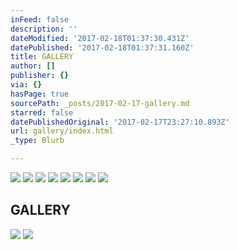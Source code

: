 ```yaml
---
inFeed: false
description: ''
dateModified: '2017-02-18T01:37:30.431Z'
datePublished: '2017-02-18T01:37:31.160Z'
title: GALLERY
author: []
publisher: {}
via: {}
hasPage: true
sourcePath: _posts/2017-02-17-gallery.md
starred: false
datePublishedOriginal: '2017-02-17T23:27:10.893Z'
url: gallery/index.html
_type: Blurb

---
```

![](https://the-grid-user-content.s3-us-west-2.amazonaws.com/7f095008-4f18-4d55-b491-466915d24a56.gif)
![](https://the-grid-user-content.s3-us-west-2.amazonaws.com/f248f861-37fd-42d5-8a1f-95ae72b98ca7.gif)
![](https://the-grid-user-content.s3-us-west-2.amazonaws.com/78401afd-3d24-49d8-83dd-ce86bf9fbe33.gif)
![](https://the-grid-user-content.s3-us-west-2.amazonaws.com/6de2979e-ff69-4cd6-b888-8ac841faecd4.gif)
![](https://the-grid-user-content.s3-us-west-2.amazonaws.com/26b4e622-a0f3-415d-826a-5f121c38e5f8.gif)
![](https://the-grid-user-content.s3-us-west-2.amazonaws.com/72d9b947-9e37-4b87-8ca1-e71bff94ef86.gif)
![](https://the-grid-user-content.s3-us-west-2.amazonaws.com/92871551-a96f-4222-a542-7933b117a0db.gif)
![](https://the-grid-user-content.s3-us-west-2.amazonaws.com/b4c30415-dc28-453b-97b4-42a210e43bec.gif)

## GALLERY
![](https://the-grid-user-content.s3-us-west-2.amazonaws.com/efb56279-1b00-42c8-aebb-97184dadca1d.gif)
![](https://the-grid-user-content.s3-us-west-2.amazonaws.com/eafde10b-c7b6-46bf-b017-414c6fb90ebe.gif)